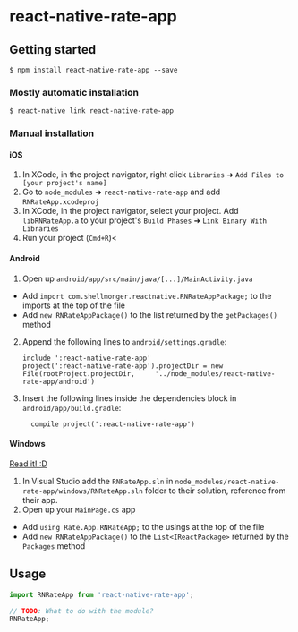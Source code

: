 
# react-native-rate-app

## Getting started

`$ npm install react-native-rate-app --save`

### Mostly automatic installation

`$ react-native link react-native-rate-app`

### Manual installation


#### iOS

1. In XCode, in the project navigator, right click `Libraries` ➜ `Add Files to [your project's name]`
2. Go to `node_modules` ➜ `react-native-rate-app` and add `RNRateApp.xcodeproj`
3. In XCode, in the project navigator, select your project. Add `libRNRateApp.a` to your project's `Build Phases` ➜ `Link Binary With Libraries`
4. Run your project (`Cmd+R`)<

#### Android

1. Open up `android/app/src/main/java/[...]/MainActivity.java`
  - Add `import com.shellmonger.reactnative.RNRateAppPackage;` to the imports at the top of the file
  - Add `new RNRateAppPackage()` to the list returned by the `getPackages()` method
2. Append the following lines to `android/settings.gradle`:
  	```
  	include ':react-native-rate-app'
  	project(':react-native-rate-app').projectDir = new File(rootProject.projectDir, 	'../node_modules/react-native-rate-app/android')
  	```
3. Insert the following lines inside the dependencies block in `android/app/build.gradle`:
  	```
      compile project(':react-native-rate-app')
  	```

#### Windows
[Read it! :D](https://github.com/ReactWindows/react-native)

1. In Visual Studio add the `RNRateApp.sln` in `node_modules/react-native-rate-app/windows/RNRateApp.sln` folder to their solution, reference from their app.
2. Open up your `MainPage.cs` app
  - Add `using Rate.App.RNRateApp;` to the usings at the top of the file
  - Add `new RNRateAppPackage()` to the `List<IReactPackage>` returned by the `Packages` method


## Usage
```javascript
import RNRateApp from 'react-native-rate-app';

// TODO: What to do with the module?
RNRateApp;
```
  